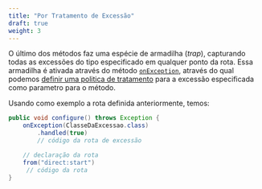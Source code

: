 ```yaml
---
title: "Por Tratamento de Excessão"
draft: true
weight: 3
---
```


O último dos métodos faz uma espécie de armadilha (_trap_), capturando todas as excessões do tipo especificado em qualquer ponto da rota. Essa armadilha é ativada através do método [`onException`](https://www.javadoc.io/static/org.apache.camel/camel-core-model/3.11.1/org/apache/camel/builder/RouteBuilder.html#onException-java.lang.Class...-), através do qual podemos [definir uma politica de tratamento](https://www.javadoc.io/static/org.apache.camel/camel-core-model/3.11.1/org/apache/camel/model/OnExceptionDefinition.html) para a excessão especificada como parametro para o método.

 Usando como exemplo a rota definida anteriormente, temos:

```java
public void configure() throws Exception {
	onException(ClasseDaExcessao.class)
		.handled(true)
		// código da rota de excessão

	// declaração da rota
	from("direct:start")
	 // código da rota
}
```